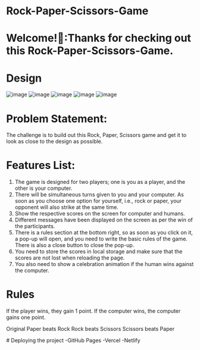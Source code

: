 # Rock-Paper-Scissors-Game

# Welcome!👋:Thanks for checking out this Rock-Paper-Scissors-Game.

# Design
![image](https://github.com/Pavank-1812/Rock-Paper-Scissors-Game/assets/148217455/697d54a7-ffb4-414b-b2b6-22a3daeecf98)
![image](https://github.com/Pavank-1812/Rock-Paper-Scissors-Game/assets/148217455/4d5f2254-12ed-44f5-af6b-81b7c3b0e666)
![image](https://github.com/Pavank-1812/Rock-Paper-Scissors-Game/assets/148217455/a530b2d6-f7c6-4a71-a52d-5cbf67089b8a)
![image](https://github.com/Pavank-1812/Rock-Paper-Scissors-Game/assets/148217455/db33a0b3-daac-4448-918e-c65541e7528e)
![image](https://github.com/Pavank-1812/Rock-Paper-Scissors-Game/assets/148217455/5e20323d-7716-4efc-98f4-2916452c4466)
</hr>

# Problem Statement:

The challenge is to build out this Rock, Paper, Scissors game and get it to look as close to the design as possible.

# Features List:

1. The game is designed for two players; one is you as a player, and the other is your computer.
2. There will be simultaneous turns given to you and your computer. As soon as you choose one option for yourself, i.e., rock or paper, your opponent will also strike at the same time.
3. Show the respective scores on the screen for computer and humans.
4. Different messages have been displayed on the screen as per the win of the participants.
5. There is a rules section at the bottom right, so as soon as you click on it, a pop-up will open, and you need to write the basic rules of the game. There is also a close button to close the pop-up.
6. You need to store the scores in local storage and make sure that the scores are not lost when reloading the page.
7. You also need to show a celebration animation if the human wins against the computer.

# Rules
If the player wins, they gain 1 point. If the computer wins, the computer gains one point.

Original
Paper beats Rock
Rock beats Scissors
Scissors beats Paper
</hr>
# Deploying the project
-GitHub Pages
-Vercel
-Netlify

